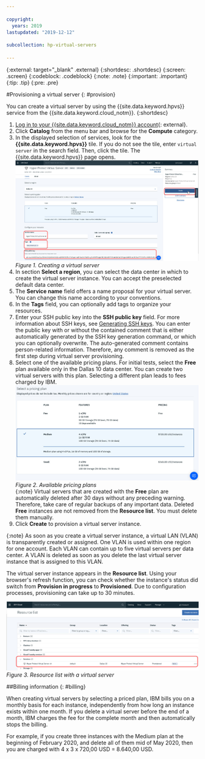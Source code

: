 ```yaml
---

copyright:
  years: 2019
lastupdated: "2019-12-12"

subcollection: hp-virtual-servers

---
```


{:external: target="_blank" .external}
{:shortdesc: .shortdesc}
{:screen: .screen}
{:codeblock: .codeblock}
{:note: .note}
{:important: .important}
{:tip: .tip}
{:pre: .pre}

#Provisioning a virtual server
{: #provision}

You can create a virtual server by using the {{site.data.keyword.hpvs}} service from the {{site.data.keyword.cloud_notm}}.
{:shortdesc}

1. [Log in to your {{site.data.keyword.cloud_notm}} account](https://cloud.ibm.com){: external}.
2. Click **Catalog** from the menu bar and browse for the **Compute** category.
3. In the displayed selection of services, look for the **{{site.data.keyword.hpvs}}** tile. If you do not see the tile, enter `virtual server` in the search field. Then, click the tile. The {{site.data.keyword.hpvs}} page opens.
![Creating a virtual server](image/hpvs_create_instance.jpg "Creating a virtual server")
*Figure 1. Creating a virtual server*
4. In section **Select a region**, you can select the data center in which to create the virtual server instance. You can accept the preselected default data center.
5. The **Service name** field offers a name proposal for your virtual server. You can change this name according to your conventions.
6. In the **Tags** field, you can optionally add tags to organize your resources.
7. Enter your SSH public key into the **SSH public key** field. For more information about SSH keys, see [Generating SSH keys](/docs/services/hp-virtual-servers?topic=hp-virtual-servers-generate_ssh). You can enter the public key with or without the contained comment that is either automatically generated by the SSH key generation command, or which you can optionally overwrite. The auto-generated comment contains person-related information. Therefore, any comment is removed as the first step during virtual server provisioning.
8. Select one of the available pricing plans. For initial tests, select the **Free** plan available only in the Dallas 10 data center. You can create two virtual servers with this plan. Selecting a different plan leads to fees charged by IBM.   
![Available pricing plans](image/hpvs_plans.jpg "Available pricing plans")
*Figure 2. Available pricing plans*  
{:note}
Virtual servers that are created with the **Free** plan are automatically deleted after 30 days without any preceding warning. Therefore, take care of regular backups of any important data. Deleted **Free** instances are not removed from the **Resource list**. You must delete them manually.
9. Click **Create** to provision a virtual server instance.

{:note}
As soon as you create a virtual server instance, a virtual LAN (VLAN) is transparently created or assigned. One VLAN is used within one region for one account. Each VLAN can contain up to five virtual servers per data center. A VLAN is deleted as soon as you delete the last virtual server instance that is assigned to this VLAN.

The virtual server instance appears in the **Resource list**. Using your browser's refresh function, you can check whether the instance's status did switch from **Provision in progress** to **Provisioned**. Due to configuration processes, provisioning can take up to 30 minutes.

![Resource list with a virtual server](image/hpvs_resource_list.jpg "Resource list with a virtual server")
*Figure 3. Resource list with a virtual server*

##Billing information
{: #billing}

When creating virtual servers by selecting a priced plan, IBM bills you on a monthly basis for each instance, independently from how long an instance exists within one month. If you delete a virtual server before the end of a month, IBM charges the fee for the complete month and then automatically stops the billing.  

 For example, if you create three instances with the Medium plan at the beginning of February 2020, and delete all of them mid of May 2020, then you are charged with 4 x 3 x 720,00 USD = 8.640,00 USD.
